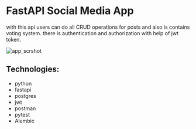 # FastAPI Social Media App

with this api users can do all CRUD operations for posts and also is contains voting system.
there is authentication and authorization with help of jwt token.

![app_scrshot](https://github.com/AminJml81/fastapi_project/assets/99615405/776cdc4f-f59d-4a6f-b6bb-76398e5e575a)


## Technologies:
- python
- fastapi
- postgres
- jwt
- postman
- pytest
- Alembic
